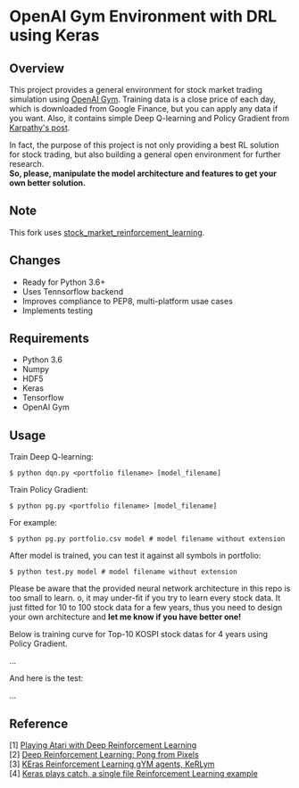 # OpenAI Gym Environment with DRL using Keras

## Overview

This project provides a general environment for stock market trading simulation using [OpenAI Gym](https://gym.openai.com/). 
Training data is a close price of each day, which is downloaded from Google Finance, but you can apply any data if you want.
Also, it contains simple Deep Q-learning and Policy Gradient from [Karpathy's post](http://karpathy.github.io/2016/05/31/rl/).

In fact, the purpose of this project is not only providing a best RL solution for stock trading, but also building a general open environment for further research.  
**So, please, manipulate the model architecture and features to get your own better solution.**

## Note

This fork uses [stock_market_reinforcement_learning](https://github.com/kh-kim/stock_market_reinforcement_learning).

## Changes
 
 - Ready for Python 3.6+
 - Uses Tennsorflow backend
 - Improves compliance to PEP8, multi-platform usae cases
 - Implements testing

## Requirements

- Python 3.6
- Numpy
- HDF5
- Keras
- Tensorflow
- OpenAI Gym

## Usage

Train Deep Q-learning:

    $ python dqn.py <portfolio filename> [model_filename]

Train Policy Gradient:

	$ python pg.py <portfolio filename> [model_filename]

For example:

	$ python pg.py portfolio.csv model # model filename without extension

After model is trained, you can test it against all symbols in portfolio:

	$ python test.py model # model filename without extension

Please be aware that the provided neural network architecture in this repo is too small to learn. o, it may under-fit if you try to learn every stock data. 
It just fitted for 10 to 100 stock data for a few years, thus you need to design your own architecture and **let me know if you have better one!**

Below is training curve for Top-10 KOSPI stock datas for 4 years using Policy Gradient.  

...

And here is the test:

...

## Reference

[1] [Playing Atari with Deep Reinforcement Learning](http://arxiv.org/abs/1312.5602)  
[2] [Deep Reinforcement Learning: Pong from Pixels](http://karpathy.github.io/2016/05/31/rl/)  
[3] [KEras Reinforcement Learning gYM agents, KeRLym](https://github.com/osh/kerlym)  
[4] [Keras plays catch, a single file Reinforcement Learning example](http://edersantana.github.io/articles/keras_rl/)
